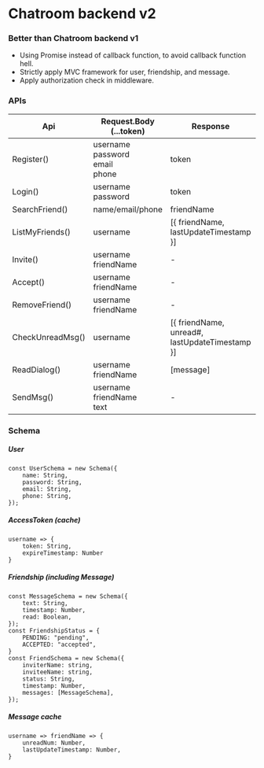# Chatroom backend v2

### Better than Chatroom backend v1

* Using Promise instead of callback function, to avoid callback function hell.
* Strictly apply MVC framework for user, friendship, and message. 
* Apply authorization check in middleware.

### APIs

| Api | Request.Body <br> (...token) | Response | Model dependency |
| --- | --- | --- | --- |
| Register() | username <br> password <br> email <br> phone | token | User (create) |
| Login() | username <br> password | token | User (get) |
| SearchFriend() | name/email/phone | friendName | User (get) |
| ListMyFriends() | username | [{ friendName, lastUpdateTimestamp }] | Friend (list) <br> Msg (get) |
| Invite() | username <br> friendName | - | Friend (create) |
| Accept() | username <br> friendName | - | Friend (update) |
| RemoveFriend() | username <br> friendName | - | Friend (delete) |
| CheckUnreadMsg() | username | [{ friendName, unread#, lastUpdateTimestamp }] | Msg cache (get) |
| ReadDialog() | username <br> friendName | [message] | Msg (get) |
| SendMsg() | username <br> friendName <br> text | - | Msg (update) |

### Schema

##### User

```
const UserSchema = new Schema({
	name: String,
	password: String,
	email: String,
	phone: String,
});
```

##### AccessToken (cache)

```
username => {
	token: String,
	expireTimestamp: Number
}
```

##### Friendship (including Message)

```
const MessageSchema = new Schema({
	text: String,
	timestamp: Number,
	read: Boolean,
});
const FriendshipStatus = {
	PENDING: "pending",
	ACCEPTED: "accepted",
}
const FriendSchema = new Schema({
	inviterName: string,
	inviteeName: string,
	status: String,
	timestamp: Number,
	messages: [MessageSchema],
});
```

##### Message cache

```
username => friendName => {
	unreadNum: Number,
	lastUpdateTimestamp: Number,
}
```
